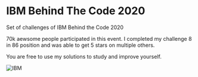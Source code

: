 # IBM Behind The Code 2020

Set of challenges of IBM Behind the Code 2020

70k aewsome people participated in this event.
I completed my challenge 8 in 86 position and was able to get 5 stars on multiple others.

You are free to use my solutions to study and improve yourself.

![IBM](https://github.com/tiagodavi/behind-the-code-2020/blob/main/result.jpg)
